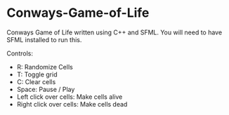 # Conways-Game-of-Life
Conways Game of Life written using C++ and SFML. You will need to have SFML installed to run this.

Controls:

- R: Randomize Cells
- T: Toggle grid
- C: Clear cells
- Space: Pause / Play
- Left click over cells: Make cells alive
- Right click over cells: Make cells dead
